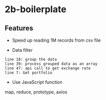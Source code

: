 # 2b-boilerplate

## Features

- Speed up reading 1M records from csv file

- Data filter

```
line 18: group the data
line 39: process grouped data as an array
line 47: api call to get exchange rate
line 7: Get portfolio
```

- Use JavaScript function

map, reduce, prototype, axios